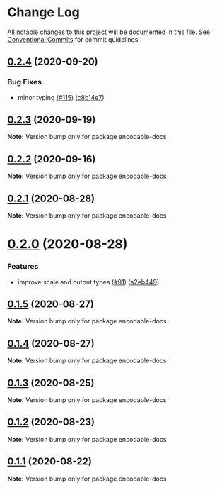 # Change Log

All notable changes to this project will be documented in this file.
See [Conventional Commits](https://conventionalcommits.org) for commit guidelines.

## [0.2.4](https://github.com/kristw/encodable/compare/encodable-docs@0.2.3...encodable-docs@0.2.4) (2020-09-20)


### Bug Fixes

* minor typing ([#115](https://github.com/kristw/encodable/issues/115)) ([c8b14e7](https://github.com/kristw/encodable/commit/c8b14e7a8ecdc3383a501dd9902e3f62bf483844))





## [0.2.3](https://github.com/kristw/encodable/compare/encodable-docs@0.2.2...encodable-docs@0.2.3) (2020-09-19)

**Note:** Version bump only for package encodable-docs





## [0.2.2](https://github.com/kristw/encodable/compare/encodable-docs@0.2.1...encodable-docs@0.2.2) (2020-09-16)

**Note:** Version bump only for package encodable-docs





## [0.2.1](https://github.com/apache-superset/encodable/compare/encodable-docs@0.2.0...encodable-docs@0.2.1) (2020-08-28)

**Note:** Version bump only for package encodable-docs





# [0.2.0](https://github.com/apache-superset/encodable/compare/encodable-docs@0.1.5...encodable-docs@0.2.0) (2020-08-28)


### Features

* improve scale and output types ([#91](https://github.com/apache-superset/encodable/issues/91)) ([a2eb449](https://github.com/apache-superset/encodable/commit/a2eb44943582e343023216bd37f68c6f68cbae9a))





## [0.1.5](https://github.com/apache-superset/encodable/compare/encodable-docs@0.1.4...encodable-docs@0.1.5) (2020-08-27)

**Note:** Version bump only for package encodable-docs





## [0.1.4](https://github.com/apache-superset/encodable/compare/encodable-docs@0.1.3...encodable-docs@0.1.4) (2020-08-27)

**Note:** Version bump only for package encodable-docs





## [0.1.3](https://github.com/kristw/encodable/compare/encodable-docs@0.1.2...encodable-docs@0.1.3) (2020-08-25)

**Note:** Version bump only for package encodable-docs





## [0.1.2](https://github.com/kristw/encodable/compare/encodable-docs@0.1.1...encodable-docs@0.1.2) (2020-08-23)

**Note:** Version bump only for package encodable-docs





## [0.1.1](https://github.com/kristw/encodable/compare/encodable-docs@0.1.0...encodable-docs@0.1.1) (2020-08-22)

**Note:** Version bump only for package encodable-docs
